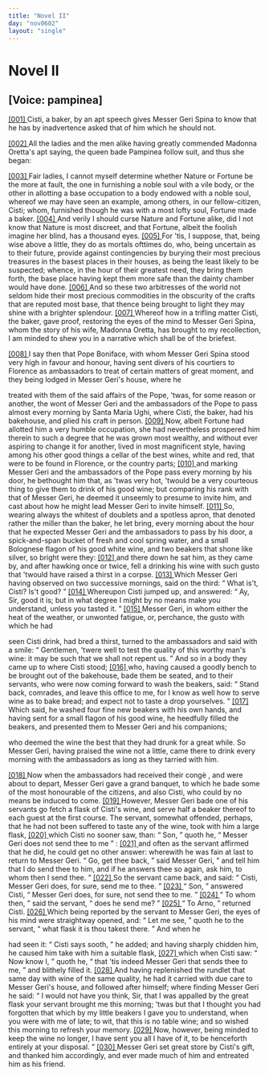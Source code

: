 ```yaml
---
title: "Novel II"
day: "nov0602"
layout: "single"
---
```

<div id="nov0602" type="novella" who="pampinea">
 <h1>
  Novel II
 </h1>
 <p>
  <h2>
   [Voice: pampinea]
  </h2>
 </p>
 <argument>
  <p>
   <a href="{{ site.baseurl }}itDecameron/nov0602#p06020001" id="p06020001">
    [001]
   </a>
   Cisti, a baker, by an apt speech gives Messer Geri
Spina to know that he has by inadvertence asked that of him which he should
not.
  </p>
 </argument>
 <div3 type="commentary" who="author">
  <p>
   <a href="{{ site.baseurl }}itDecameron/nov0602#p06020002" id="p06020002">
    [002]
   </a>
   All
   the ladies and the men alike having greatly
	commended Madonna Oretta's apt saying, the queen bade Pampinea follow suit, and thus she
	began:
  </p>
 </div3>
 <div3 type="commentary" who="pampinea">
  <p>
   <a href="{{ site.baseurl }}itDecameron/nov0602#p06020003" id="p06020003">
    [003]
   </a>
   Fair ladies, I cannot myself determine whether Nature or Fortune be the
	more at fault, the one in furnishing a noble soul with a vile body, or the other in
	allotting a base occupation to a body endowed with a noble soul, whereof we may have seen
	an example, among others, in our fellow-citizen, Cisti; whom, furnished though he was with
	a most lofty soul, Fortune made a baker.
   <a href="{{ site.baseurl }}itDecameron/nov0602#p06020004" id="p06020004">
    [004]
   </a>
   And verily I should
	curse Nature and Fortune alike, did I not know that Nature is most discreet, and that
	Fortune, albeit the foolish imagine her blind, has a thousand eyes.
   <a href="{{ site.baseurl }}itDecameron/nov0602#p06020005" id="p06020005">
    [005]
   </a>
   For 'tis, I suppose, that, being wise above a little, they do as mortals
	ofttimes do, who, being uncertain as to their future, provide against contingencies by
	burying their most precious treasures in the basest places in their houses, as being the
	least likely to be suspected; whence, in the hour of their greatest need, they bring them
	forth, the base place having kept them more safe than the dainty chamber would have
	done.
   <a href="{{ site.baseurl }}itDecameron/nov0602#p06020006" id="p06020006">
    [006]
   </a>
   And so these two arbitresses of the world not seldom hide
	their most precious commodities in the obscurity of the crafts that are reputed most base,
	that thence being brought to light they may shine with a brighter splendour.
   <a href="{{ site.baseurl }}itDecameron/nov0602#p06020007" id="p06020007">
    [007]
   </a>
   Whereof how in a trifling matter Cisti, the baker, gave proof, restoring
	the eyes of the mind to Messer Geri Spina, whom the story of his wife, Madonna Oretta, has
	brought to my recollection, I am minded to shew you in a narrative which shall be of the
	briefest.
  </p>
 </div3>
 <p>
  <a href="{{ site.baseurl }}itDecameron/nov0602#p06020008" id="p06020008">
   [008]
  </a>
  I say then that Pope Boniface, with whom
Messer Geri Spina
 stood very high in favour and honour, having sent divers
of his
 courtiers to Florence as ambassadors to treat of certain matters of
great
 moment, and they being lodged in Messer Geri's house, where he

treated with them of the said affairs of the Pope, 'twas, for some
 reason
or another, the wont of Messer Geri and the ambassadors of
 the Pope to
pass almost every morning by Santa Maria Ughi, where
 Cisti, the baker, had
his bakehouse, and plied his craft in person.
  <a href="{{ site.baseurl }}itDecameron/nov0602#p06020009" id="p06020009">
   [009]
  </a>
  Now, albeit Fortune had
allotted him a very humble occupation, she
 had nevertheless prospered him
therein to such a degree that he was
 grown most wealthy, and without ever
aspiring to change it for
 another, lived in most magnificent style, having
among his other good
 things a cellar of the best wines, white and red,
that were to be found
 in Florence, or the country parts;
  <a href="{{ site.baseurl }}itDecameron/nov0602#p06020010" id="p06020010">
   [010]
  </a>
  and marking
Messer Geri and the
 ambassadors of the Pope pass every morning by his
door, he bethought
 him that, as 'twas very hot, 'twould be a very
courteous thing to give
 them to drink of his good wine; but comparing his
rank with that
 of Messer Geri, he deemed it unseemly to presume to invite
him,
 and cast about how he might lead Messer Geri to invite himself.
  <a href="{{ site.baseurl }}itDecameron/nov0602#p06020011" id="p06020011">
   [011]
  </a>
  So,
wearing always the whitest of doublets and a spotless apron, that
 denoted
rather the miller than the baker, he let bring, every morning
 about the
hour that he expected Messer Geri and the ambassadors to
 pass by his door,
a spick-and-span bucket of fresh and cool spring
 water, and a small
Bolognese flagon of his good white wine, and two
 beakers that shone like
silver, so bright were they:
  <a href="{{ site.baseurl }}itDecameron/nov0602#p06020012" id="p06020012">
   [012]
  </a>
  and there down
 he sat him, as they came by,
and after hawking once or twice, fell a
 drinking his wine with such gusto
that 'twould have raised a thirst
 in a corpse.
  <a href="{{ site.baseurl }}itDecameron/nov0602#p06020013" id="p06020013">
   [013]
  </a>
  Which Messer Geri having
observed on two successive
 mornings, said on the third:
  <q direct="unspecified">
   What is't,
Cisti? Is't good?
  </q>
  <a href="{{ site.baseurl }}itDecameron/nov0602#p06020014" id="p06020014">
   [014]
  </a>
  Whereupon Cisti jumped up, and answered:
  <q direct="unspecified">
   Ay, Sir,
good it is;
 but in what degree I might by no means make you understand,
unless
 you tasted it.
  </q>
  <a href="{{ site.baseurl }}itDecameron/nov0602#p06020015" id="p06020015">
   [015]
  </a>
  Messer Geri, in whom either the heat of the
weather,
 or unwonted fatigue, or, perchance, the gusto with which he had

seen Cisti drink, had bred a thirst, turned to the ambassadors and
 said
with a smile:
  <q direct="unspecified">
   Gentlemen, 'twere well to test the quality of
 this worthy
man's wine: it may be such that we shall not repent
 us.
  </q>
  And so in a
body they came up to where Cisti stood;
  <a href="{{ site.baseurl }}itDecameron/nov0602#p06020016" id="p06020016">
   [016]
  </a>
  who,
 having caused a goodly bench
to be brought out of the bakehouse,
  bade them be seated, and to
their servants, who were now coming
 forward to wash the beakers, said:
  <q direct="unspecified">
   Stand back, comrades, and
 leave this office to me, for I know as well
how to serve wine as to
 bake bread; and expect not to taste a drop
yourselves.
  </q>
  <a href="{{ site.baseurl }}itDecameron/nov0602#p06020017" id="p06020017">
   [017]
  </a>
  Which said,
 he washed four fine new beakers with his own
hands, and having
 sent for a small flagon of his good wine, he heedfully
filled the
 beakers, and presented them to Messer Geri and his companions;

who deemed the wine the best that they had drunk for a great while.
 So
Messer Geri, having praised the wine not a little, came there to
 drink
every morning with the ambassadors as long as they tarried
 with
him.
 </p>
 <p>
  <a href="{{ site.baseurl }}itDecameron/nov0602#p06020018" id="p06020018">
   [018]
  </a>
  Now when the ambassadors had received their
  cong&egrave;
  , and were
 about to depart, Messer Geri
gave a grand banquet, to which he bade
 some of the most honourable of the
citizens, and also Cisti, who could
 by no means be induced to come.
  <a href="{{ site.baseurl }}itDecameron/nov0602#p06020019" id="p06020019">
   [019]
  </a>
  However, Messer Geri bade one
 of his servants go fetch a flask of Cisti's
wine, and serve half a beaker
 thereof to each guest at the first course.
The servant, somewhat
 offended, perhaps, that he had not been suffered to
taste any of the
 wine, took with him a large flask,
  <a href="{{ site.baseurl }}itDecameron/nov0602#p06020020" id="p06020020">
   [020]
  </a>
  which Cisti no sooner
saw, than:
  <q direct="unspecified">
   Son,
  </q>
  quoth he,
  <q direct="unspecified">
   Messer Geri does not send thee to
me
  </q>
  :
  <a href="{{ site.baseurl }}itDecameron/nov0602#p06020021" id="p06020021">
   [021]
  </a>
  and
 often as the servant affirmed that he did, he could get no
other answer:
 wherewith he was fain at last to return to Messer Geri.
  <q direct="unspecified">
   Go, get
 thee back,
  </q>
  said Messer Geri,
  <q direct="unspecified">
   and tell him that I do send
thee
 to him, and if he answers thee so again, ask him, to whom then
 I
send thee.
  </q>
  <a href="{{ site.baseurl }}itDecameron/nov0602#p06020022" id="p06020022">
   [022]
  </a>
  So the servant came back, and said:
  <q direct="unspecified">
   Cisti, Messer
 Geri
does, for sure, send me to thee.
  </q>
  <a href="{{ site.baseurl }}itDecameron/nov0602#p06020023" id="p06020023">
   [023]
  </a>
  <q direct="unspecified">
   Son,
  </q>
  answered Cisti,
  <q direct="unspecified">
   Messer
 Geri does, for sure, not send thee to me.
  </q>
  <a href="{{ site.baseurl }}itDecameron/nov0602#p06020024" id="p06020024">
   [024]
  </a>
  <q direct="unspecified">
   To whom
then,
  </q>
  said
 the servant,
  <q direct="unspecified">
   does he send me?
  </q>
  <a href="{{ site.baseurl }}itDecameron/nov0602#p06020025" id="p06020025">
   [025]
  </a>
  <q direct="unspecified">
   To Arno,
  </q>
  returned Cisti.
  <a href="{{ site.baseurl }}itDecameron/nov0602#p06020026" id="p06020026">
   [026]
  </a>
  Which being reported by the servant to Messer Geri, the
eyes of
 his mind were straightway opened, and:
  <q direct="unspecified">
   Let me see,
  </q>
  quoth
he
 to the servant,
  <q direct="unspecified">
   what flask it is thou takest there.
  </q>
  And when he

had seen it:
  <q direct="unspecified">
   Cisti says sooth,
  </q>
  he added; and having sharply
 chidden
him, he caused him take with him a suitable flask,
  <a href="{{ site.baseurl }}itDecameron/nov0602#p06020027" id="p06020027">
   [027]
  </a>
  which
 when Cisti saw:
  <q direct="unspecified">
   Now know I,
  </q>
  quoth he,
  <q direct="unspecified">
   that 'tis indeed Messer
 Geri that sends
thee to me,
  </q>
  and blithely filled it.
  <a href="{{ site.baseurl }}itDecameron/nov0602#p06020028" id="p06020028">
   [028]
  </a>
  And having
 replenished the rundlet
that same day with wine of the same quality,
 he had it carried with due
care to Messer Geri's house, and followed
 after himself; where finding
Messer Geri he said:
  <q direct="unspecified">
   I would not
   have you think, Sir, that I
was appalled by the great flask your servant
 brought me this morning;
'twas but that I thought you had forgotten
 that which by my little beakers
I gave you to understand, when you
 were with me of late; to wit, that this
is no table wine; and so
 wished this morning to refresh your memory.
   <a href="{{ site.baseurl }}itDecameron/nov0602#p06020029" id="p06020029">
    [029]
   </a>
   Now,
however, being
 minded to keep the wine no longer, I have sent you all I
have of it,
 to be henceforth entirely at your disposal.
  </q>
  <a href="{{ site.baseurl }}itDecameron/nov0602#p06020030" id="p06020030">
   [030]
  </a>
  Messer Geri
set great
 store by Cisti's gift, and thanked him accordingly, and ever
made
 much of him and entreated him as his friend.
 </p>
</div>